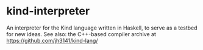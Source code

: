 # kind-interpreter

An interpreter for the Kind language written in Haskell, to serve as a testbed for new ideas.
See also: the C++-based compiler archive at https://github.com/jh3141/kind-lang/
